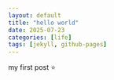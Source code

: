 ```yaml
---
layout: default
title: "hello world"
date: 2025-07-23
categories: [life]
tags: [jekyll, github-pages]
---
```


<!-- # Hello! Welcome to my blog. 🍋 -->

my first post ⭐